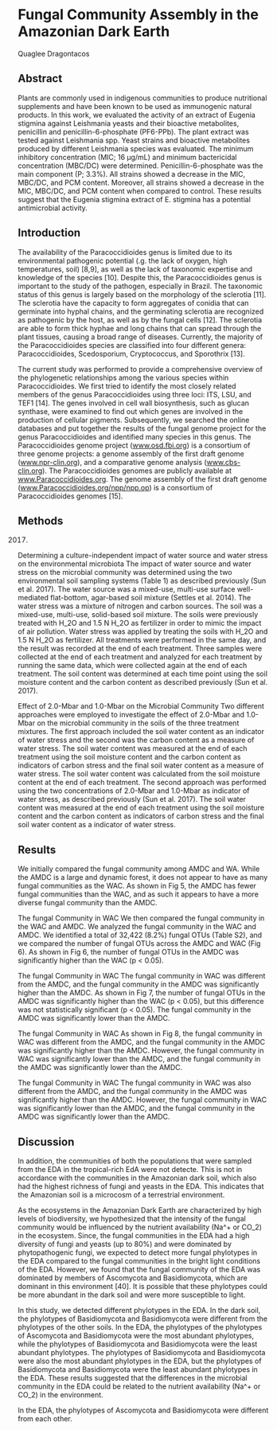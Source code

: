 # Fungal Community Assembly in the Amazonian Dark Earth
Quaglee Dragontacos


## Abstract
Plants are commonly used in indigenous communities to produce nutritional supplements and have been known to be used as immunogenic natural products. In this work, we evaluated the activity of an extract of Eugenia stigmina against Leishmania yeasts and their bioactive metabolites, penicillin and penicillin-6-phosphate (PF6-PPb). The plant extract was tested against Leishmania spp. Yeast strains and bioactive metabolites produced by different Leishmania species was evaluated. The minimum inhibitory concentration (MIC; 16 µg/mL) and minimum bactericidal concentration (MBC/DC) were determined. Penicillin-6-phosphate was the main component (P; 3.3%). All strains showed a decrease in the MIC, MBC/DC, and PCM content. Moreover, all strains showed a decrease in the MIC, MBC/DC, and PCM content when compared to control. These results suggest that the Eugenia stigmina extract of E. stigmina has a potential antimicrobial activity.


## Introduction

The availability of the Paracoccidioides genus is limited due to its environmental pathogenic potential (.g. the lack of oxygen, high temperatures, soil) [8,9], as well as the lack of taxonomic expertise and knowledge of the species [10]. Despite this, the Paracoccidioides genus is important to the study of the pathogen, especially in Brazil. The taxonomic status of this genus is largely based on the morphology of the sclerotia [11]. The sclerotia have the capacity to form aggregates of conidia that can germinate into hyphal chains, and the germinating sclerotia are recognized as pathogenic by the host, as well as by the fungal cells [12]. The sclerotia are able to form thick hyphae and long chains that can spread through the plant tissues, causing a broad range of diseases. Currently, the majority of the Paracoccidioides species are classified into four different genera: Paracoccidioides, Scedosporium, Cryptococcus, and Sporothrix [13].

The current study was performed to provide a comprehensive overview of the phylogenetic relationships among the various species within Paracoccidioides. We first tried to identify the most closely related members of the genus Paracoccidioides using three loci: ITS, LSU, and TEF1 [14]. The genes involved in cell wall biosynthesis, such as glucan synthase, were examined to find out which genes are involved in the production of cellular pigments. Subsequently, we searched the online databases and put together the results of the fungal genome project for the genus Paracoccidioides and identified many species in this genus. The Paracoccidioides genome project (www.osd.fbi.org) is a consortium of three genome projects: a genome assembly of the first draft genome (www.npr-clin.org), and a comparative genome analysis (www.cbs-clin.org). The Paracoccidioides genomes are publicly available at www.Paracoccidioides.org. The genome assembly of the first draft genome (www.Paracoccidioides.org/npp/npp.op) is a consortium of Paracoccidioides genomes [15].


## Methods
2017.

Determining a culture-independent impact of water source and water stress on the environmental microbiota
The impact of water source and water stress on the microbial community was determined using the two environmental soil sampling systems (Table 1) as described previously (Sun et al. 2017). The water source was a mixed-use, multi-use surface well-mediated flat-bottom, agar-based soil mixture (Settles et al. 2014). The water stress was a mixture of nitrogen and carbon sources. The soil was a mixed-use, multi-use, solid-based soil mixture. The soils were previously treated with H_2O and 1.5 N H_2O as fertilizer in order to mimic the impact of air pollution. Water stress was applied by treating the soils with H_2O and 1.5 N H_2O as fertilizer. All treatments were performed in the same day, and the result was recorded at the end of each treatment. Three samples were collected at the end of each treatment and analyzed for each treatment by running the same data, which were collected again at the end of each treatment. The soil content was determined at each time point using the soil moisture content and the carbon content as described previously (Sun et al. 2017).

Effect of 2.0-Mbar and 1.0-Mbar on the Microbial Community
Two different approaches were employed to investigate the effect of 2.0-Mbar and 1.0-Mbar on the microbial community in the soils of the three treatment mixtures. The first approach included the soil water content as an indicator of water stress and the second was the carbon content as a measure of water stress. The soil water content was measured at the end of each treatment using the soil moisture content and the carbon content as indicators of carbon stress and the final soil water content as a measure of water stress. The soil water content was calculated from the soil moisture content at the end of each treatment. The second approach was performed using the two concentrations of 2.0-Mbar and 1.0-Mbar as indicator of water stress, as described previously (Sun et al. 2017). The soil water content was measured at the end of each treatment using the soil moisture content and the carbon content as indicators of carbon stress and the final soil water content as a indicator of water stress.


## Results
We initially compared the fungal community among AMDC and WA. While the AMDC is a large and dynamic forest, it does not appear to have as many fungal communities as the WAC. As shown in Fig 5, the AMDC has fewer fungal communities than the WAC, and as such it appears to have a more diverse fungal community than the AMDC.

The fungal Community in WAC
We then compared the fungal community in the WAC and AMDC. We analyzed the fungal community in the WAC and AMDC. We identified a total of 32,422 (8.2%) fungal OTUs (Table S2), and we compared the number of fungal OTUs across the AMDC and WAC (Fig 6). As shown in Fig 6, the number of fungal OTUs in the AMDC was significantly higher than the WAC (p < 0.05).

The fungal Community in WAC
The fungal community in WAC was different from the AMDC, and the fungal community in the AMDC was significantly higher than the AMDC. As shown in Fig 7, the number of fungal OTUs in the AMDC was significantly higher than the WAC (p < 0.05), but this difference was not statistically significant (p < 0.05). The fungal community in the AMDC was significantly lower than the AMDC.

The fungal Community in WAC
As shown in Fig 8, the fungal community in WAC was different from the AMDC, and the fungal community in the AMDC was significantly higher than the AMDC. However, the fungal community in WAC was significantly lower than the AMDC, and the fungal community in the AMDC was significantly lower than the AMDC.

The fungal Community in WAC
The fungal community in WAC was also different from the AMDC, and the fungal community in the AMDC was significantly higher than the AMDC. However, the fungal community in WAC was significantly lower than the AMDC, and the fungal community in the AMDC was significantly lower than the AMDC.


## Discussion
In addition, the communities of both the populations that were sampled from the EDA in the tropical-rich EdA were not detecte. This is not in accordance with the communities in the Amazonian dark soil, which also had the highest richness of fungi and yeasts in the EDA. This indicates that the Amazonian soil is a microcosm of a terrestrial environment.

As the ecosystems in the Amazonian Dark Earth are characterized by high levels of biodiversity, we hypothesized that the intensity of the fungal community would be influenced by the nutrient availability (Na^+ or CO_2) in the ecosystem. Since, the fungal communities in the EDA had a high diversity of fungi and yeasts (up to 80%) and were dominated by phytopathogenic fungi, we expected to detect more fungal phylotypes in the EDA compared to the fungal communities in the bright light conditions of the EDA. However, we found that the fungal community of the EDA was dominated by members of Ascomycota and Basidiomycota, which are dominant in this environment [40]. It is possible that these phylotypes could be more abundant in the dark soil and were more susceptible to light.

In this study, we detected different phylotypes in the EDA. In the dark soil, the phylotypes of Basidiomycota and Basidiomycota were different from the phylotypes of the other soils. In the EDA, the phylotypes of the phylotypes of Ascomycota and Basidiomycota were the most abundant phylotypes, while the phylotypes of Basidiomycota and Basidiomycota were the least abundant phylotypes. The phylotypes of Basidiomycota and Basidiomycota were also the most abundant phylotypes in the EDA, but the phylotypes of Basidiomycota and Basidiomycota were the least abundant phylotypes in the EDA. These results suggested that the differences in the microbial community in the EDA could be related to the nutrient availability (Na^+ or CO_2) in the environment.

In the EDA, the phylotypes of Ascomycota and Basidiomycota were different from each other.
